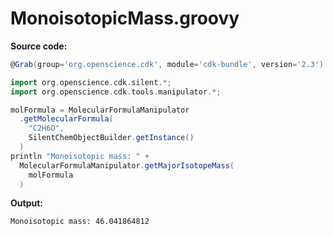 # MonoisotopicMass.groovy
**Source code:**
```groovy
@Grab(group='org.openscience.cdk', module='cdk-bundle', version='2.3')

import org.openscience.cdk.silent.*;
import org.openscience.cdk.tools.manipulator.*;

molFormula = MolecularFormulaManipulator
  .getMolecularFormula(
    "C2H6O",
    SilentChemObjectBuilder.getInstance()
  )
println "Monoisotopic mass: " +
  MolecularFormulaManipulator.getMajorIsotopeMass(
    molFormula
  )
```
**Output:**
```plain
Monoisotopic mass: 46.041864812
```
